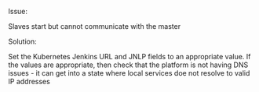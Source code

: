 Issue:

Slaves start but cannot communicate with the master

Solution:

Set the Kubernetes Jenkins URL and JNLP fields to an appropriate value. If the values are appropriate, then check that the platform is not having DNS issues - it can get into a state where local services doe not resolve to valid IP addresses
